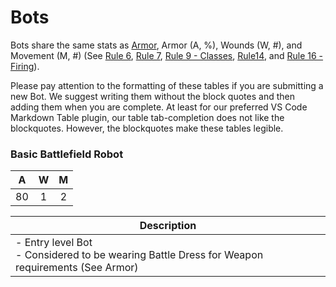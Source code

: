 # Bots

Bots share the same stats as [Armor](armor.md), Armor (A, %), Wounds (W, #), and Movement (M, #) (See [Rule 6](broken-reference/), [Rule 7](broken-reference/), [Rule 9 - Classes](broken-reference/), [Rule14](broken-reference/), and [Rule 16 - Firing](broken-reference/)).

Please pay attention to the formatting of these tables if you are submitting a new Bot. We suggest writing them without the block quotes and then adding them when you are complete. At least for our preferred VS Code Markdown Table plugin, our table tab-completion does not like the blockquotes. However, the blockquotes make these tables legible.

### **Basic Battlefield Robot**

|  A  |  W  |  M  |
| :-: | :-: | :-: |
|  80 |  1  |  2  |

| **Description**                                                                                          |
| ------------------------------------------------------------------------------------------------------- |
| - Entry level Bot<br>- Considered to be wearing Battle Dress for Weapon requirements (See Armor) |

